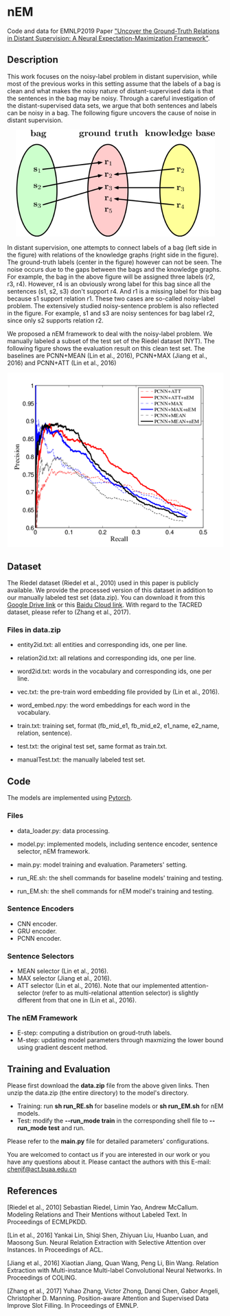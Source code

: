 # nEM
Code and data for EMNLP2019 Paper ["Uncover the Ground-Truth Relations in Distant Supervision: A Neural Expectation-Maximization Framework"](https://arxiv.org/pdf/1909.05448.pdf).

## Description

This work focuses on the noisy-label problem in distant supervision, while most of the previous works in this setting assume that the labels of a bag is clean and what makes the noisy nature of distant-supervised data is that the sentences in the bag may be noisy. Through a careful investigation of the distant-supervised data sets, we argue that both sentences and labels can be noisy in a bag. The following figure uncovers the cause of noise in distant supervision.

<p align="center">
  <img src="https://github.com/AlbertChen1991/nEM/blob/master/fig/noise.png">
</p>

In distant supervision, one attempts to connect labels of a bag (left side in the figure) with relations of the knowledge graphs (right side in the figure). The ground-truth labels (center in the figure) however can not be seen. The noise occurs due to the gaps between the bags and the knowledge graphs. For example, the bag in the above figure will be assigned three labels (r2, r3, r4). However, r4 is an obviously wrong label for this bag since all the sentences (s1, s2, s3) don't support r4. And r1 is a missing label for this bag because s1 support relation r1. These two cases are so-called noisy-label problem. The extensively studied noisy-sentence problem is also reflected in the figure. For example, s1 and s3 are noisy sentences for bag label r2, since only s2 supports relation r2.

We proposed a nEM framework to deal with the noisy-label problem. We manually labeled a subset of the test set of the Riedel dataset (NYT). The following figure shows the evaluation result on this clean test set. The baselines are PCNN+MEAN (Lin et al., 2016), PCNN+MAX (Jiang et al., 2016) and PCNN+ATT (Lin et al., 2016)

<p align="center">
  <img src="https://github.com/AlbertChen1991/nEM/blob/master/fig/PR_curve.png">
</p>

## Dataset
The Riedel dataset (Riedel et al., 2010) used in this paper is publicly available. We provide the processed version of this dataset in addition to our manually labeled test set (data.zip). You can download it from this [Google Drive link](https://drive.google.com/drive/folders/1u2HVCYoJcV5SiFcmrP0yEIn5E5tJ6Mbg?usp=sharing) or this [Baidu Cloud link](https://pan.baidu.com/s/1anEw7xjmFZo6gaRWP0gpVw). With regard to the TACRED dataset, please refer to (Zhang et al., 2017).

### Files in data.zip
+ entity2id.txt: all entities and corresponding ids, one per line.

+ relation2id.txt: all relations and corresponding ids, one per line.

+ word2id.txt: words in the vocabulary and corresponding ids, one per line.

+ vec.txt: the pre-train word embedding file provided by (Lin et al., 2016).

+ word_embed.npy: the word embeddings for each word in the vocabulary.

+ train.txt: training set, format (fb_mid_e1, fb_mid_e2, e1_name, e2_name, relation, sentence).

+ test.txt: the original test set, same format as train.txt.

+ manualTest.txt: the manually labeled test set.

## Code
The models are implemented using [Pytorch](https://pytorch.org/). 

### Files
+ data_loader.py: data processing.

+ model.py: implemented models, including sentence encoder, sentence selector, nEM framework.

+ main.py: model training and evaluation. Parameters' setting.

+ run_RE.sh: the shell commands for baseline models' training and testing.

+ run_EM.sh: the shell commands for nEM model's training and testing.

### Sentence Encoders
+ CNN encoder.
+ GRU encoder.
+ PCNN encoder.

### Sentence Selectors
+ MEAN selector (Lin et al., 2016).
+ MAX selector (Jiang et al., 2016).
+ ATT selector (Lin et al., 2016). Note that our implemented attention-selector (refer to as multi-relational attention selector) is slightly different from that one in (Lin et al., 2016). 

### The nEM Framework
+ E-step: computing a distribution on groud-truth labels.
+ M-step: updating model parameters through maxmizing the lower bound using gradient descent method.

## Training and Evaluation
Please first download the __data.zip__ file from the above given links. Then unzip the data.zip (the entire directory) to the model's directory.

+ Training: run __sh run_RE.sh__ for baseline models or __sh run_EM.sh__ for nEM models.
+ Test: modify the __--run_mode train__ in the corresponding shell file to __--run_mode test__ and run.

Please refer to the __main.py__ file for detailed parameters' configurations.

You are welcomed to contact us if you are interested in our work or you have any questions about it. Please cantact the authors with this E-mail: [chenjf@act.buaa.edu.cn](chenjf@act.buaa.edu.cn)

## References

[Riedel et al., 2010] Sebastian Riedel, Limin Yao, Andrew McCallum. Modeling Relations and Their Mentions without Labeled Text. In Proceedings of ECMLPKDD.

[Lin et al., 2016] Yankai Lin, Shiqi Shen, Zhiyuan Liu, Huanbo Luan, and Maosong Sun. Neural Relation Extraction with Selective Attention over Instances. In Proceedings of ACL.

[Jiang et al., 2016] Xiaotian Jiang, Quan Wang, Peng Li, Bin Wang. Relation Extraction with Multi-instance Multi-label Convolutional Neural Networks. In Proceedings of COLING.

[Zhang et al., 2017] Yuhao Zhang, Victor Zhong, Danqi Chen, Gabor Angeli, Christopher D. Manning. Position-aware Attention and Supervised Data Improve Slot Filling. In Proceedings of EMNLP.
